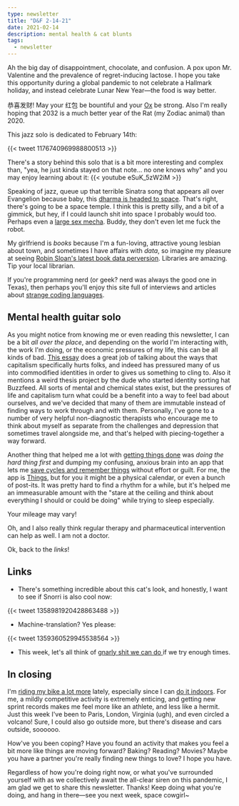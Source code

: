 ```yaml
---
type: newsletter
title: "D&F 2-14-21"
date: 2021-02-14
description: mental health & cat blunts
tags:
  - newsletter
---
```


Ah the big day of disappointment, chocolate, and confusion. A pox upon Mr. Valentine and the prevalence of regret-inducing lactose. I hope you take this opportunity during a global pandemic to not celebrate a Hallmark holiday, and instead celebrate Lunar New Year—the food is way better.

恭喜发财! May your 红包 be bountiful and your [Ox](https://chinesenewyear.net/zodiac/ox/) be strong. Also I'm really hoping that 2032 is a much better year of the Rat (my Zodiac animal) than 2020.

This jazz solo is dedicated to February 14th:

{{< tweet 1176740969988800513 >}}

There's a story behind this solo that is a bit more interesting and complex than, "yea, he just kinda stayed on that note... no one knows why" and you may enjoy learning about it:
{{< youtube eSuK_5zW2iM >}}

Speaking of jazz, queue up that terrible Sinatra song that appears all over Evangelion because baby, this [dharma is headed to space](http://www.asahi.com/sp/ajw/articles/14173139). That's right, there's going to be a space temple. I think this is pretty silly, and a bit of a gimmick, but hey, if I could launch shit into space I probably would too. Perhaps even a [large sex mecha](https://www.tokyokinky.com/tenga-gundam-mecha-robot-model/). Buddy, they don't even let me fuck the robot.

My girlfriend is _books_ because I'm a fun-loving, attractive young lesbian about town, and sometimes I have affairs with _data_, so imagine my pleasure at seeing [Robin Sloan's latest book data perversion](https://www.robinsloan.com/library-demand-list/). Libraries are amazing. Tip your local librarian.

If you're programming nerd (or geek? nerd was always the good one in Texas), then perhaps you'll enjoy this site full of interviews and articles about [strange coding languages](https://esoteric.codes/). 

## Mental health guitar solo

As you might notice from knowing me or even reading this newsletter, I can be a bit _all over the place_, and depending on the world I'm interacting with, the work I'm doing, or the economic pressures of my life, this can be all kinds of bad. [This essay](https://mentalhellth.substack.com/p/the-buzzfeed-ification-of-mental) does a great job of talking about the ways that capitalism specifically hurts folks, and indeed has pressured many of us into commodified identities in order to gives us something to cling to. Also it mentions a weird thesis project by the dude who started identity sorting hat Buzzfeed. All sorts of mental and chemical states exist, but the pressures of life and capitalism turn what could be a benefit into a way to feel bad about ourselves, and we've decided that many of them are immutable instead of finding ways to work through and with them. Personally, I've gone to a number of very helpful non-diagnostic therapists who encourage me to think about myself as separate from the challenges and depression that sometimes travel alongside me, and that's helped with piecing-together a way forward.

Another thing that helped me a lot with [getting things done](http://www.43folders.com/2004/09/08/getting-started-with-getting-things-done) was _doing the hard thing first_ and dumping my confusing, anxious brain into an app that lets me [save cycles and remember things](https://www.brookshelley.com/posts/2019-05-02-on-notes-and-todos/) without effort or guilt. For me, the app is [Things](https://things.app), but for you it might be a physical calendar, or even a bunch of post-its. It was pretty hard to find a rhythm for a while, but it's helped me an immeasurable amount with the "stare at the ceiling and think about everything I should or could be doing" while trying to sleep especially.

Your mileage may vary!

Oh, and I also really think regular therapy and pharmaceutical intervention can help as well. I am not a doctor.

Ok, back to the _links_!

## Links

- There's something incredible about this cat's look, and honestly, I want to see if Snorri is also cool now:

{{< tweet 1358981920428863488 >}}

- Machine-translation? Yes please:

{{< tweet 1359360529945538564 >}}

- This week, let's all think of [gnarly shit we can do ](https://kottke.org/21/02/1000-fails-lead-to-a-single-success)if we try enough times.

## In closing

I'm [riding my bike a lot more](https://www.zwift.com/athlete/6aa6ff7e-477c-4d39-b871-947953d8089e) lately, especially since I can [do it indoors](https://www.brookshelley.com/posts/2021-02-09-indoor-training/). For me, a mildly competitive activity is extremely enticing, and getting new sprint records makes me feel more like an athlete, and less like a hermit. Just this week I've been to Paris, London, Virginia (ugh), and even circled a volcano! Sure, I could also go outside more, but there's disease and cars outside, soooooo. 

How've you been coping? Have you found an activity that makes you feel a bit more like things are moving forward? Baking? Reading? Movies? Maybe you have a partner you're really finding new things to love? I hope you have.

Regardless of how you're doing right now, or what you've surrounded yourself with as we collectively await the all-clear siren on this pandemic, I am glad we get to share this newsletter. Thanks! Keep doing what you're doing, and hang in there—see you next week, space cowgirl~
